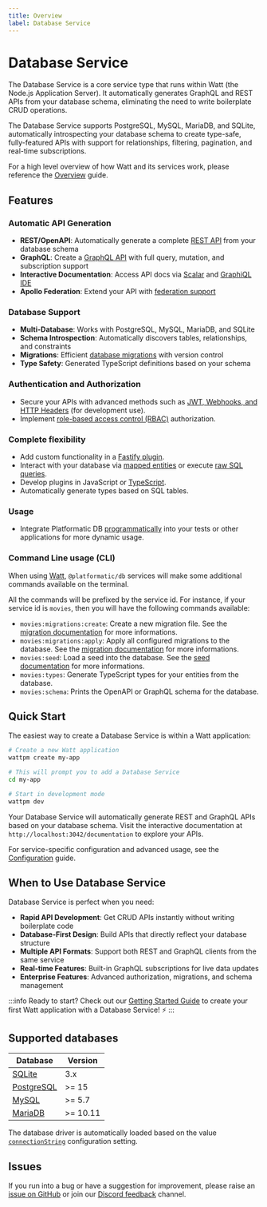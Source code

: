 ```yaml
---
title: Overview
label: Database Service
---
```


# Database Service

The Database Service is a core service type that runs within Watt (the Node.js Application Server). It automatically generates GraphQL and REST APIs from your database schema, eliminating the need to write boilerplate CRUD operations.

The Database Service supports PostgreSQL, MySQL, MariaDB, and SQLite, automatically introspecting your database schema to create type-safe, fully-featured APIs with support for relationships, filtering, pagination, and real-time subscriptions.

For a high level overview of how Watt and its services work, please reference the [Overview](../../Overview.md) guide.

## Features

### Automatic API Generation
- **REST/OpenAPI**: Automatically generate a complete [REST API](../sql-openapi/overview.md) from your database schema
- **GraphQL**: Create a [GraphQL API](../sql-graphql/overview.md) with full query, mutation, and subscription support
- **Interactive Documentation**: Access API docs via [Scalar](https://docs.scalar.com/swagger-editor) and [GraphiQL IDE](https://github.com/graphql/graphiql)
- **Apollo Federation**: Extend your API with [federation support](https://www.apollographql.com/docs/federation/)

### Database Support
- **Multi-Database**: Works with PostgreSQL, MySQL, MariaDB, and SQLite
- **Schema Introspection**: Automatically discovers tables, relationships, and constraints
- **Migrations**: Efficient [database migrations](./migrations.md) with version control
- **Type Safety**: Generated TypeScript definitions based on your schema

### Authentication and Authorization
- Secure your APIs with advanced methods such as [JWT, Webhooks, and HTTP Headers](../db/authorization/strategies.md) (for development use).
- Implement [role-based access control (RBAC)](../db/authorization/user-roles-metadata.md) authorization.

### Complete flexibility
- Add custom functionality in a [Fastify plugin](../db/plugin.md).
- Interact with your database via [mapped entities](../sql-mapper/entities/overview.md) or execute [raw SQL queries](../sql-mapper/overview.md).
- Develop plugins in JavaScript or [TypeScript](../platformatic/cli.md#compile).
- Automatically generate types based on SQL tables.

### Usage
- Integrate Platformatic DB [programmatically](../db/programmatic.md) into your tests or other applications for more dynamic usage.

### Command Line usage (CLI)

When using [Watt](../watt/overview.md), `@platformatic/db` services will make some additional commands available on the terminal.

All the commands will be prefixed by the service id. For instance, if your service id is `movies`, then you will have the following commands available:

- `movies:migrations:create`: Create a new migration file. See the [migration documentation](./migrations.md) for more informations.
- `movies:migrations:apply`: Apply all configured migrations to the database. See the [migration documentation](./migrations.md) for more informations.
- `movies:seed`: Load a seed into the database. See the [seed documentation](./seed.md) for more informations.
- `movies:types`: Generate TypeScript types for your entities from the database.
- `movies:schema`: Prints the OpenAPI or GraphQL schema for the database.

## Quick Start

The easiest way to create a Database Service is within a Watt application:

```bash
# Create a new Watt application
wattpm create my-app

# This will prompt you to add a Database Service
cd my-app

# Start in development mode  
wattpm dev
```

Your Database Service will automatically generate REST and GraphQL APIs based on your database schema. Visit the interactive documentation at `http://localhost:3042/documentation` to explore your APIs.

For service-specific configuration and advanced usage, see the [Configuration](./configuration.md) guide.

## When to Use Database Service

Database Service is perfect when you need:

- **Rapid API Development**: Get CRUD APIs instantly without writing boilerplate code
- **Database-First Design**: Build APIs that directly reflect your database structure
- **Multiple API Formats**: Support both REST and GraphQL clients from the same service
- **Real-time Features**: Built-in GraphQL subscriptions for live data updates
- **Enterprise Features**: Advanced authorization, migrations, and schema management

:::info
Ready to start? Check out our [Getting Started Guide](../../getting-started/quick-start-watt.md) to create your first Watt application with a Database Service! ⚡
:::

## Supported databases

| Database                                  | Version  |
|-------------------------------------------|----------|
| [SQLite](https://www.sqlite.org/)         | 3.x       |
| [PostgreSQL](https://www.postgresql.org/) | >= 15    |
| [MySQL](https://www.mysql.com/)           | >= 5.7   |
| [MariaDB](https://mariadb.org/)           | >= 10.11 |


The database driver is automatically loaded based on the value [`connectionString`](../db/configuration.md#db) configuration setting.

## Issues

If you run into a bug or have a suggestion for improvement, please raise an 
[issue on GitHub](https://github.com/platformatic/platformatic/issues/new) or join our [Discord feedback](https://discord.gg/platformatic) channel.
